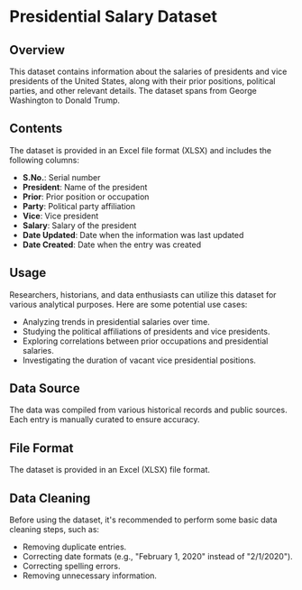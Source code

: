 # Presidential Salary Dataset

## Overview
This dataset contains information about the salaries of presidents and vice presidents of the United States, along with their prior positions, political parties, and other relevant details. The dataset spans from George Washington to Donald Trump.

## Contents
The dataset is provided in an Excel file format (XLSX) and includes the following columns:
- **S.No.**: Serial number
- **President**: Name of the president
- **Prior**: Prior position or occupation
- **Party**: Political party affiliation
- **Vice**: Vice president
- **Salary**: Salary of the president
- **Date Updated**: Date when the information was last updated
- **Date Created**: Date when the entry was created

## Usage
Researchers, historians, and data enthusiasts can utilize this dataset for various analytical purposes. Here are some potential use cases:
- Analyzing trends in presidential salaries over time.
- Studying the political affiliations of presidents and vice presidents.
- Exploring correlations between prior occupations and presidential salaries.
- Investigating the duration of vacant vice presidential positions.

## Data Source
The data was compiled from various historical records and public sources. Each entry is manually curated to ensure accuracy.

## File Format
The dataset is provided in an Excel (XLSX) file format.

## Data Cleaning
Before using the dataset, it's recommended to perform some basic data cleaning steps, such as:
- Removing duplicate entries.
- Correcting date formats (e.g., "February 1, 2020" instead of "2/1/2020").
- Correcting spelling errors.
- Removing unnecessary information.
